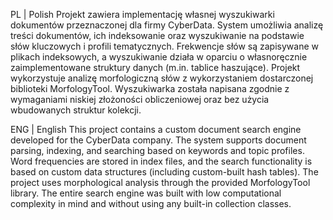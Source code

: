 PL | Polish 
Projekt zawiera implementację własnej wyszukiwarki dokumentów przeznaczonej dla firmy CyberData.
System umożliwia analizę treści dokumentów, ich indeksowanie oraz wyszukiwanie na podstawie słów kluczowych i profili tematycznych.
Frekwencje słów są zapisywane w plikach indeksowych, a wyszukiwanie działa w oparciu o własnoręcznie zaimplementowane struktury danych (m.in. tablice haszujące). 
Projekt wykorzystuje analizę morfologiczną słów z wykorzystaniem dostarczonej biblioteki MorfologyTool.
Wyszukiwarka została napisana zgodnie z wymaganiami niskiej złożoności obliczeniowej oraz bez użycia wbudowanych struktur kolekcji.

ENG | English
This project contains a custom document search engine developed for the CyberData company.
The system supports document parsing, indexing, and searching based on keywords and topic profiles.
Word frequencies are stored in index files, and the search functionality is based on custom data structures (including custom-built hash tables).
The project uses morphological analysis through the provided MorfologyTool library.
The entire search engine was built with low computational complexity in mind and without using any built-in collection classes.
